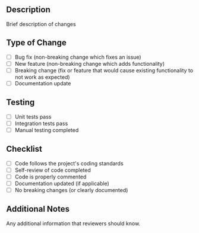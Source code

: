 ## Description
Brief description of changes

## Type of Change
- [ ] Bug fix (non-breaking change which fixes an issue)
- [ ] New feature (non-breaking change which adds functionality)
- [ ] Breaking change (fix or feature that would cause existing functionality to not work as expected)
- [ ] Documentation update

## Testing
- [ ] Unit tests pass
- [ ] Integration tests pass
- [ ] Manual testing completed

## Checklist
- [ ] Code follows the project's coding standards
- [ ] Self-review of code completed
- [ ] Code is properly commented
- [ ] Documentation updated (if applicable)
- [ ] No breaking changes (or clearly documented)

## Additional Notes
Any additional information that reviewers should know.